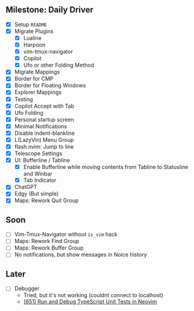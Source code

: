 ## Milestone: Daily Driver

- [x] Setup `README`
- [x] Migrate Plugins
  - [x] Lualine
  - [x] Harpoon
  - [x] vim-tmux-navigator
  - [x] Copilot
  - [x] Ufo or other Folding Method
- [x] Migrate Mappings
- [x] Border for CMP
- [x] Border for Floating Windows
- [x] Explorer Mappings
- [x] Testing
- [x] Copilot Accept with Tab
- [x] Ufo Folding
- [x] Personal startup screen
- [x] Minimal Notifications
- [x] Disable indent-blankline
- [x] L(LazyVin) Menu Group
- [x] flash.nvim: Jump to line
- [x] Telescope Settings
- [x] UI: Bufferline / Tabline
  - [x] Enable Bufferline while moving contents from Tabline to Statusline and Winbar
  - [x] Tab Indicator
- [x] ChatGPT
- [x] Edgy (But simple)
- [x] Maps: Rework Quit Group

## Soon

- [ ] Vim-Tmux-Navigator without `is_vim` hack
- [ ] Maps: Rework Find Group
- [ ] Maps: Rework Buffer Group
- [ ] No notifications, but show messages in Noice history

## Later

- [ ] Debugger
  - Tried, but it's not working (couldnt connect to localhost)
  - [(651) Run and Debug TypeScript Unit Tests in Neovim](https://www.youtube.com/watch?v=7Nt8n3rjfDY&list=WL&index=1)

